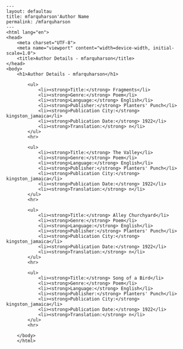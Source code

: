 
    ---
    layout: defaultau
    title: mfarquharson'Author Name 
    permalink: /mfarquharson
    ---
    <html lang="en">
    <head>
        <meta charset="UTF-8">
        <meta name="viewport" content="width=device-width, initial-scale=1.0">
        <title>Author Details - mfarquharson</title>
    </head>
    <body>
        <h1>Author Details - mfarquharson</h1>
        
            <ul>
                <li><strong>Title:</strong> Fragments</li>
                <li><strong>Genre:</strong> Poem</li>
                <li><strong>Language:</strong> English</li>
                <li><strong>Publisher:</strong> Planters' Punch</li>
                <li><strong>Publication City:</strong> kingston_jamaica</li>
                <li><strong>Publication Date:</strong> 1922</li>
                <li><strong>Translation:</strong> n</li>
            </ul>
            <hr>
            
            <ul>
                <li><strong>Title:</strong> The Valley</li>
                <li><strong>Genre:</strong> Poem</li>
                <li><strong>Language:</strong> English</li>
                <li><strong>Publisher:</strong> Planters' Punch</li>
                <li><strong>Publication City:</strong> kingston_jamaica</li>
                <li><strong>Publication Date:</strong> 1922</li>
                <li><strong>Translation:</strong> n</li>
            </ul>
            <hr>
            
            <ul>
                <li><strong>Title:</strong> Alley Churchyard</li>
                <li><strong>Genre:</strong> Poem</li>
                <li><strong>Language:</strong> English</li>
                <li><strong>Publisher:</strong> Planters' Punch</li>
                <li><strong>Publication City:</strong> kingston_jamaica</li>
                <li><strong>Publication Date:</strong> 1922</li>
                <li><strong>Translation:</strong> n</li>
            </ul>
            <hr>
            
            <ul>
                <li><strong>Title:</strong> Song of a Bird</li>
                <li><strong>Genre:</strong> Poem</li>
                <li><strong>Language:</strong> English</li>
                <li><strong>Publisher:</strong> Planters' Punch</li>
                <li><strong>Publication City:</strong> kingston_jamaica</li>
                <li><strong>Publication Date:</strong> 1922</li>
                <li><strong>Translation:</strong> n</li>
            </ul>
            <hr>
            
        </body>
        </html>
        